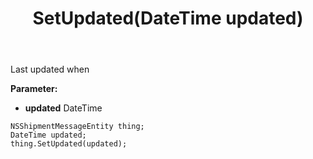 ﻿---
uid: crmscript_ref_NSShipmentMessageEntity_SetUpdated
title: SetUpdated(DateTime updated)
intellisense: NSShipmentMessageEntity.SetUpdated
keywords: NSShipmentMessageEntity, GetUpdated
so.topic: reference
---

Last updated when

**Parameter:** 
 - **updated** DateTime

```crmscript
NSShipmentMessageEntity thing;
DateTime updated;
thing.SetUpdated(updated);
```

